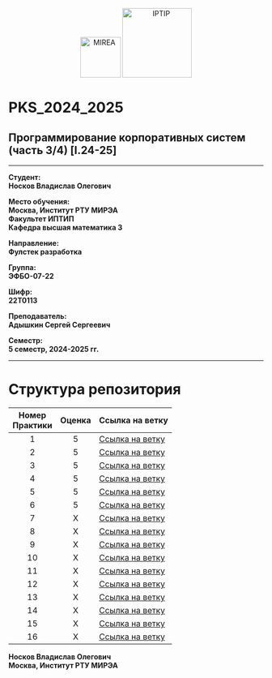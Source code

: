 
<p align="center">
  <img src="https://www.mirea.ru/upload/medialibrary/c1a/MIREA_Gerb_Colour.jpg" alt="MIREA" width="80"/>
  <img src="https://www.mirea.ru/upload/medialibrary/26c/FTI_colour.jpg" alt="IPTIP" width="137"/> 
</p>

# PKS_2024_2025
## Программирование корпоративных систем (часть 3/4) [I.24-25]

---

**Студент:**  
**Носков Владислав Олегович**  

**Место обучения:**  
**Москва, Институт РТУ МИРЭА**  
**Факультет ИПТИП**  
**Кафедра высшая математика 3**  

**Направление:**  
**Фулстек разработка**  

**Группа:**  
**ЭФБО-07-22**  

**Шифр:**  
**22Т0113**  

**Преподаватель:**  
**Адышкин Сергей Сергеевич**  

**Семестр:**  
**5 семестр, 2024-2025 гг.**

---
# Структура репозитория
| Номер<br>Практики | Оценка | Ссылка на ветку |
|:---:|:---:|---|
| 1 | 5 | [Ссылка на ветку](https://github.com/vladnoskoff/PKS24-25/tree/PC1) |
| 2 | 5 | [Ссылка на ветку](https://github.com/vladnoskoff/PKS24-25/tree/PC2) |
| 3 | 5 | [Ссылка на ветку](https://github.com/vladnoskoff/PKS24-25/tree/PC3) |
| 4 | 5 | [Ссылка на ветку](https://github.com/vladnoskoff/PKS24-25/tree/PC4) |
| 5 | 5 | [Ссылка на ветку](https://github.com/vladnoskoff/PKS24-25/tree/PC5) |
| 6 | 5 | [Ссылка на ветку](https://github.com/vladnoskoff/PKS24-25/tree/PC6) |
| 7 | X | [Ссылка на ветку](https://github.com/vladnoskoff/PKS24-25/tree/PC7) |
| 8 | X | [Ссылка на ветку](https://github.com/vladnoskoff/PKS24-25/tree/PC8) |
| 9 | X | [Ссылка на ветку](https://github.com/vladnoskoff/PKS24-25/tree/PC9) |
| 10 | X | [Ссылка на ветку](https://github.com/vladnoskoff/PKS24-25/tree/PC10) |
| 11 | X | [Ссылка на ветку](https://github.com/vladnoskoff/PKS24-25/tree/PC11) |
| 12 | X | [Ссылка на ветку](https://github.com/vladnoskoff/PKS24-25/tree/PC12) |
| 13 | X | [Ссылка на ветку](https://github.com/vladnoskoff/PKS24-25/tree/PC13) |
| 14 | X | [Ссылка на ветку](https://github.com/vladnoskoff/PKS24-25/tree/PC14) |
| 15 | X | [Ссылка на ветку](https://github.com/vladnoskoff/PKS24-25/tree/PC15) |
| 16 | X | [Ссылка на ветку](https://github.com/vladnoskoff/PKS24-25/tree/PC16) |

  
**Носков Владислав Олегович**  
**Москва, Институт РТУ МИРЭА** 
